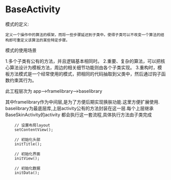 # BaseActivity

模式的定义:

    定义一个操作中的算法的框架，而将一些步骤延迟到子类中。使得子类可以不改变一个算法的结构即可重定义该算法的某些特定步骤。

模式的使用场景

  1.多个子类有公有的方法，并且逻辑基本相同时。
  2.重要、复杂的算法，可以把核心算法设计为模板方法，周边的相关细节功能则由各个子类实现。
  3.重构时，模板方法模式是一个经常使用的模式，把相同的代码抽取到父类中，然后通过钩子函数约束其行为。
  
  
  此工程层次为   app-->framelibrary-->baselibrary
  
  其中framelibrary作为中间层,是为了方便后期实现换肤功能.这里方便扩展使用.
  baselibrary为最底层库,上层activity公有的方法封装在这一层.每个上层继承BaseSkinActivity的activity 都会执行这一套流程,具体执行方法由子类完成
        
        
        
        // 设置布局layout
        setContentView();

        // 初始化头部
        initTitle();

        // 初始化界面
        initView();

        // 初始化数据
        initData();
